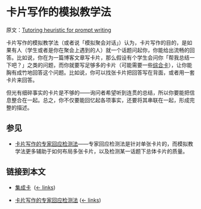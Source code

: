 # 卡片写作的模拟教学法

原文：[Tutoring heuristic for prompt writing](https://wiki.issarice.com/wiki/Tutoring_heuristic_for_prompt_writing)

卡片写作的模拟教学法（或者说「模拟聚会对话」）认为，卡片写作的目的，是如果有人（学生或者是你在聚会上遇到的人）就一个话题问起你，你能给出流畅的回答。比如说，你在为一篇博客文章写卡片，那么假设有个学生会问你「帮我总结一下吧？」之类的问题，而你就要写足够多的卡片（可能需要一些[综合卡](https://wiki.issarice.com/wiki/Integration_card)），让你能胸有成竹地回答这个问题。比如说，你可以找张卡片把回答写在背面，或者用一套卡片来回答。

但光有细碎事实的卡片是不够的——询问者希望听到连贯的总结，所以你要能把信息整合在一起。总之，你不仅要能回忆起各项事实，还要将其串联在一起，形成完整的描述。

## 参见

* [卡片写作的专家回应检测法](https://wiki.issarice.com/wiki/Expert_response_heuristic_for_prompt_writing)——专家回应检测法是针对单张卡片的，而模拟教学法更多辅助于如何布局多张卡片，以及检测某一话题下总体卡片的质量。

## 链接到本文

* [集成卡](https://wiki.issarice.com/wiki/Integration_card) ‎ ([← links](https://wiki.issarice.com/index.php?title=Special:WhatLinksHere&target=Integration+card))

* [卡片写作的专家回应检测法](https://wiki.issarice.com/wiki/Expert_response_heuristic_for_prompt_writing) ‎ ([← links](https://wiki.issarice.com/index.php?title=Special:WhatLinksHere&target=Expert+response+heuristic+for+prompt+writing))